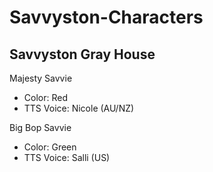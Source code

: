 # Savvyston-Characters
## Savvyston Gray House
Majesty Savvie
- Color: Red
- TTS Voice: Nicole (AU/NZ)

Big Bop Savvie
- Color: Green
- TTS Voice: Salli (US)
